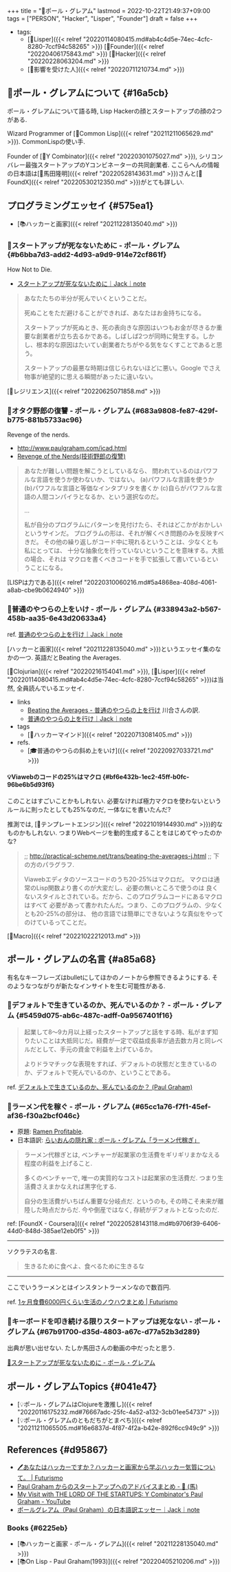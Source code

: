 +++
title = "👨ポール・グレアム"
lastmod = 2022-10-22T21:49:37+09:00
tags = ["PERSON", "Hacker", "Lisper", "Founder"]
draft = false
+++

-   tags:
    -   [🔖Lisper]({{< relref "20220114080415.md#ab4c4d5e-74ec-4cfc-8280-7ccf94c58265" >}}) [🔖Founder]({{< relref "20220406175843.md" >}}) [🔖Hacker]({{< relref "20220228063204.md" >}})
    -   [🦊影響を受けた人]({{< relref "20220711210734.md" >}})


## 📝ポール・グレアムについて {#16a5cb}

ポール・グレアムについて語る時, Lisp Hackerの顔とスタートアップの顔の2つがある.

Wizard Programmer of [📝Common Lisp]({{< relref "20211211065629.md" >}}). CommonLispの使い手.

Founder of [📝Y Combinator]({{< relref "20220301075027.md" >}}), シリコンバレー最強スタートアップのYコンビネーターの共同創業者. ここらへんの情報の日本語は[👨馬田隆明]({{< relref "20220528143631.md" >}})さんと[📝FoundX]({{< relref "20220530212350.md" >}})がとても詳しい.


## プログラミングエッセイ {#575ea1}

-   [📚ハッカーと画家]({{< relref "20211228135040.md" >}})


### 📔スタートアップが死なないために - ポール・グレアム {#b6bba7d3-add2-4d93-a9d9-914e72cf861f}

How Not to Die.

-   [スタートアップが死なないために｜Jack｜note](https://note.com/tokyojack/n/n283df261cbf1)

> あなたたちの半分が死んでいくということだ。
>
> 死ぬことをただ避けることができれば、あなたはお金持ちになる。
>
> スタートアップが死ぬとき、死の表向きな原因はいつもお金が尽きるか重要な創業者が立ち去るかである。しばしば2つが同時に発生する。しかし、根本的な原因はたいてい創業者たちがやる気をなくすことであると思う。
>
> スタートアップの最悪な時期は信じられないほどに悪い。Google でさえ物事が絶望的に思える瞬間があったに違いない。

[📝レジリエンス]({{< relref "20220625071858.md" >}})


### 📔オタク野郎の復讐 - ポール・グレアム {#683a9808-fe87-429f-b775-881b5733ac96}

Revenge of the nerds.

-   <http://www.paulgraham.com/icad.html>
-   [Revenge of the Nerds(技術野郎の復讐)](http://practical-scheme.net/trans/icad-j.html)

> あなたが難しい問題を解こうとしているなら、 問われているのはパワフルな言語を使うか使わないか、ではない。 (a)パワフルな言語を使うか (b)パワフルな言語と等価なインタプリタを書くか (c)自らがパワフルな言語の人間コンパイラとなるか、という選択なのだ。
>
> ...
>
> 私が自分のプログラムにパターンを見付けたら、それはどこかがおかしいというサインだ。 プログラムの形は、それが解くべき問題のみを反映すべきだ。 その他の繰り返しがコード中に現れるということは、少なくとも私にとっては、 十分な抽象化を行っていないということを意味する。大抵の場合、それは マクロを書くべきコードを手で拡張して書いているということになる。

[LISPは力である]({{< relref "20220310060216.md#5a4868ea-408d-4061-a8ab-cbe9b0624940" >}})


### 📔普通のやつらの上をいけ - ポール・グレアム {#338943a2-b567-458b-aa35-6e43d20633a4}

ref. [普通のやつらの上を行け｜Jack｜note](https://note.com/tokyojack/n/nb00604b7728b)

[ハッカーと画家]({{< relref "20211228135040.md" >}})というエッセイ集のなかの一つ. 英語だとBeating the Averages.

[🔖Clojurian]({{< relref "20220216154041.md" >}}), [🔖Lisper]({{< relref "20220114080415.md#ab4c4d5e-74ec-4cfc-8280-7ccf94c58265" >}})は当然, 全員読んでいるエッセイ.

-   links
    -   [Beating the Averages - 普通のやつらの上を行け](http://practical-scheme.net/trans/beating-the-averages-j.html) 川合さんの訳.
    -   [普通のやつらの上を行け｜Jack｜note](https://note.com/tokyojack/n/nb00604b7728b)
-   tags
    -   [🔖ハッカーマインド]({{< relref "20220713081405.md" >}})
-   refs.
    -   [🎓普通のやつらの斜め上をいけ]({{< relref "20220927033721.md" >}})


#### 💡Viawebのコードの25%はマクロ {#bf6e432b-1ec2-45ff-b0fc-96be6b5d93f6}

このことはすごいことかもしれない. 必要なければ極力マクロを使わないというルールに則ったとしても25%なのだ, 一体なにを書いたんだ?

推測では, [📝テンプレートエンジン]({{< relref "20221019144930.md" >}})的なものかもしれない. つまりWebページを動的生成することをはじめてやったのかな?

> ;; <http://practical-scheme.net/trans/beating-the-averages-j.html>
> ;; 下の方のパラグラフ.
>
> Viawebエディタのソースコードのうち20-25%はマクロだ。 マクロは通常のLisp関数より書くのが大変だし、必要の無いところで使うのは 良くないスタイルとされている。だから、このプログラムコードにあるマクロはすべて 必要があって書かれたんだ。つまり、このプログラムの、少なくとも20-25%の部分は、 他の言語では簡単にできないような真似をやってのけているってことだ。

[🔖Macro]({{< relref "20221022212013.md" >}})


## ポール・グレアムの名言 {#a85a68}

有名なキーフレーズはbulletにしてほかのノートから参照できるようにする. そのようなつながりが新たなインサイトを生む可能性がある.


### 📜デフォルトで生きているのか、死んでいるのか？ - ポール・グレアム {#5459d075-ab6c-487c-adff-0a9567401f16}

> 起業して8～9カ月以上経ったスタートアップと話をする時、私がまず知りたいことは大抵同じだ。経費が一定で収益成長率が過去数カ月と同レベルだとして、手元の資金で利益を上げているか。
>
> よりドラマチックな表現をすれば、デフォルトの状態だと生きているのか、デフォルトで死んでいるのか、ということである。

ref. [デフォルトで生きているのか、死んでいるのか？ (Paul Graham)](https://review.foundx.jp/entry/default_alive_or_default_dead#.Yo4xog1Y0No.twitter)


### 📜ラーメン代を稼ぐ - ポール・グレアム {#65cc1a76-f7f1-45ef-af36-f30a2bcf046c}

-   原題: [Ramen Profitable](http://www.paulgraham.com/ramenprofitable.html).
-   日本語訳: [らいおんの隠れ家 : ポール・グレアム「ラーメン代稼ぎ」](http://blog.livedoor.jp/lionfan/archives/52682058.html)

> ラーメン代稼ぎとは, ベンチャーが起業家の生活費をギリギリまかなえる程度の利益を上げること.
>
> 多くのベンチャーで, 唯一の実質的なコストは起業家の生活費だ. つまり生活費さえまかなえれば黒字化する.
>
> 自分の生活費がいちばん重要な分岐点だ. というのも, その時こそ未来が離陸した時点だからだ. 今や倒産ではなく, 存続がデフォルトとなったのだ.

ref:  [FoundX - Coursera]({{< relref "20220528143118.md#b9706f39-6406-44d0-848d-385ae12eb0f5" >}})

---

ソクラテスの名言.

> 生きるために食べよ、食べるために生きるな

---

ここでいうラーメンとはインスタントラーメンなので数百円.

ref. [1ヶ月食費6000円くらい生活のノウハウまとめ | Futurismo](https://futurismo.biz/how-to-survive-eating-under-10000/)


### 📜キーボードを叩き続ける限りスタートアップは死なない - ポール・グレアム {#67b91700-d35d-4803-a67c-d77a52b3d289}

出典が思い出せない. たしか馬田さんの動画の中だったと思う.

[📔スタートアップが死なないために - ポール・グレアム](#b6bba7d3-add2-4d93-a9d9-914e72cf861f)


## ポール・グレアムTopics {#041e47}

-   [💡ポール・グレアムはClojureを激推し]({{< relref "20220116175232.md#76667adc-25fc-4a52-a132-3cb01ee54737" >}})
-   [💡ポール・グレアムのともだちがとまべち]({{< relref "20211211065505.md#16e6837d-4f87-4f2a-b42e-892f6cc949c9" >}})


## References {#d95867}

-   [🖊あなたはハッカーですか？ハッカーと画家から学ぶハッカー気質について。 | Futurismo](https://futurismo.biz/archives/5692/)
-   [Paul Graham からのスタートアップへのアドバイスまとめ - 🐴 (馬)](https://blog.takaumada.com/entry/advice-from-paul-graham)
-   [My Visit with THE LORD OF THE STARTUPS: Y Combinator's Paul Graham - YouTube](https://www.youtube.com/watch?v=6h8o_GEEEtw)
-   [ポールグレアム（Paul Graham）の日本語訳エッセー｜Jack｜note](https://note.com/tokyojack/m/m7df6bfb75db4)


### Books {#6225eb}

-   [📚ハッカーと画家 - ポール・グレアム]({{< relref "20211228135040.md" >}})
-   [📚On Lisp - Paul Graham(1993)]({{< relref "20220405210206.md" >}})
